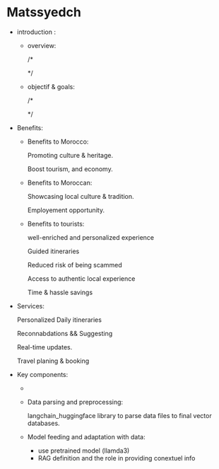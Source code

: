# Matssyedch
* introduction :

    * overview: 
        
        /*

        */

    * objectif & goals:
        
        /*

        */
        
* Benefits:
    * Benefits to Morocco:
        
        Promoting culture & heritage.
        
        Boost tourism, and economy.
    * Benefits to Moroccan: 

        Showcasing local culture & tradition.

        Employement opportunity.
    * Benefits to tourists:

        well-enriched and personalized experience

        Guided itineraries

        Reduced risk of being scammed

        Access to authentic local experience

        Time & hassle savings

* Services:
    
    Personalized Daily itineraries

    Reconnabdations && Suggesting

    Real-time updates.

    Travel planing & booking

* Key components:
    
    * 
    * Data parsing and preprocessing:

        langchain_huggingface library to parse data files to final vector databases.
    * Model feeding and adaptation with data: 
        * use pretrained model (llamda3)
        * RAG
            definition and the role in providing conextuel info
    